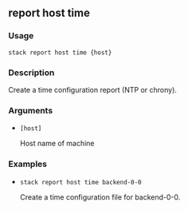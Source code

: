 ## report host time

### Usage

`stack report host time {host}`

### Description


Create a time configuration report (NTP or chrony).



### Arguments

* `[host]`

   Host name of machine


### Examples

* `stack report host time backend-0-0`

   Create a time configuration file for backend-0-0.



